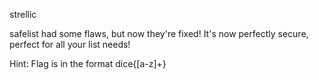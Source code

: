 strellic

safelist had some flaws, but now they're fixed! It's now perfectly secure, perfect for all your list needs!

Hint: Flag is in the format dice{[a-z]+}
